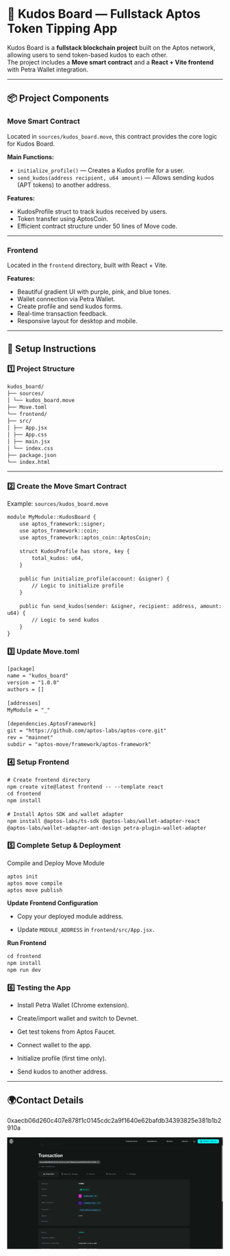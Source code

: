 # 🎉 Kudos Board — Fullstack Aptos Token Tipping App

Kudos Board is a **fullstack blockchain project** built on the Aptos network, allowing users to send token-based kudos to each other.  
The project includes a **Move smart contract** and a **React + Vite frontend** with Petra Wallet integration.

---

## 📦 Project Components

### **Move Smart Contract**
Located in `sources/kudos_board.move`, this contract provides the core logic for Kudos Board.

**Main Functions:**
- `initialize_profile()` — Creates a Kudos profile for a user.
- `send_kudos(address recipient, u64 amount)` — Allows sending kudos (APT tokens) to another address.

**Features:**
- KudosProfile struct to track kudos received by users.
- Token transfer using AptosCoin.
- Efficient contract structure under 50 lines of Move code.

---

### **Frontend**
Located in the `frontend` directory, built with React + Vite.

**Features:**
- Beautiful gradient UI with purple, pink, and blue tones.
- Wallet connection via Petra Wallet.
- Create profile and send kudos forms.
- Real-time transaction feedback.
- Responsive layout for desktop and mobile.

---

## 🚀 Setup Instructions

### 1️⃣ Project Structure
```
kudos_board/
├── sources/
│ └── kudos_board.move
├── Move.toml
└── frontend/
├── src/
│ ├── App.jsx
│ ├── App.css
│ ├── main.jsx
│ └── index.css
├── package.json
└── index.html
```

---

### 2️⃣ Create the Move Smart Contract

Example: `sources/kudos_board.move`
```move
module MyModule::KudosBoard {
    use aptos_framework::signer;
    use aptos_framework::coin;
    use aptos_framework::aptos_coin::AptosCoin;

    struct KudosProfile has store, key {
        total_kudos: u64,
    }

    public fun initialize_profile(account: &signer) {
        // Logic to initialize profile
    }

    public fun send_kudos(sender: &signer, recipient: address, amount: u64) {
        // Logic to send kudos
    }
}
```
### 3️⃣ Update Move.toml
```
[package]
name = "kudos_board"
version = "1.0.0"
authors = []

[addresses]
MyModule = "_"

[dependencies.AptosFramework]
git = "https://github.com/aptos-labs/aptos-core.git"
rev = "mainnet"
subdir = "aptos-move/framework/aptos-framework"

```
### 4️⃣ Setup Frontend
```
# Create frontend directory
npm create vite@latest frontend -- --template react
cd frontend
npm install

# Install Aptos SDK and wallet adapter
npm install @aptos-labs/ts-sdk @aptos-labs/wallet-adapter-react @aptos-labs/wallet-adapter-ant-design petra-plugin-wallet-adapter

```
### 5️⃣ Complete Setup & Deployment

Compile and Deploy Move Module
```
aptos init
aptos move compile
aptos move publish

```

**Update Frontend Configuration**

- Copy your deployed module address.

- Update `MODULE_ADDRESS` in `frontend/src/App.jsx.`

**Run Frontend**
```
cd frontend
npm install
npm run dev

```
### 6️⃣ Testing the App

- Install Petra Wallet (Chrome extension).

- Create/import wallet and switch to Devnet.

- Get test tokens from Aptos Faucet.

- Connect wallet to the app.

- Initialize profile (first time only).

- Send kudos to another address.


---

## 🌍Contact Details
0xaecb06d260c407e878f1c0145cdc2a9f1640e62bafdb34393825e381b1b2910a

![alt text](image.png)


